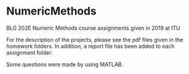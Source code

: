 # NumericMethods
BLG 202E Numeric Methods course assignments given in 2019 at ITU

For the description of the projects, please see the pdf files given in the homework folders.
In addition, a report file has been added to each assignment folder.

Some questions were made by using MATLAB.
